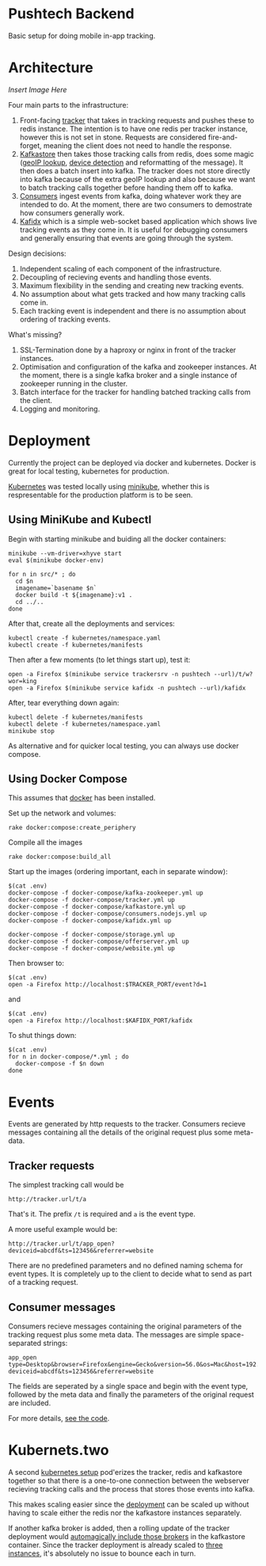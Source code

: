 Pushtech Backend
===

Basic setup for doing mobile in-app tracking.

Architecture
===

*Insert Image Here*

Four main parts to the infrastructure:

1. Front-facing [tracker](src/tracker) that takes in tracking requests
   and pushes these to redis instance. The intention is to have
   one redis per tracker instance, however this is not set in stone.
   Requests are considered fire-and-forget, meaning the client does not
   need to handle the response.
2. [Kafkastore](src/kafkastore) then takes those tracking calls from redis,
   does some magic ([geoIP lookup](src/kafkastore/lib/helpers.js#L46),
   [device detection](src/kafkastore/lib/helpers.js#L48) and reformatting of the
   message). It then does a batch insert into kafka. The tracker does not
   store directly into kafka because of the extra geoIP lookup and also
   because we want to batch tracking calls together before handing them off
   to kafka.
3. [Consumers](src/consumers) ingest events from kafka, doing whatever work
   they are intended to do. At the moment, there are two consumers to
   demostrate how consumers generally work.
4. [Kafidx](src/kafidx) which is a simple web-socket based application
   which shows live tracking events as they come in. It is useful for debugging
   consumers and generally ensuring that events are going through the
   system.

Design decisions:

1. Independent scaling of each component of the infrastructure.
2. Decoupling of recieving events and handling those events.
3. Maximum flexibility in the sending and creating new tracking events.
4. No assumption about what gets tracked and how many tracking calls come in.
5. Each tracking event is independent and there is no assumption about
   ordering of tracking events.

What's missing?

1. SSL-Termination done by a haproxy or nginx in front of the tracker
   instances.
2. Optimisation and configuration of the kafka and zookeeper instances.
   At the moment, there is a single kafka broker and a single instance
   of zookeeper running in the cluster.
3. Batch interface for the tracker for handling batched tracking calls
   from the client.
4. Logging and monitoring.

Deployment
===

Currently the project can be deployed via docker and kubernetes. Docker
is great for local testing, kubernetes for production.

[Kubernetes](https://kubernetes.io/) was tested locally using
[minikube](https://kubernetes.io/docs/tasks/tools/install-minikube/),
whether this is respresentable for the production platform is to be seen.

Using MiniKube and Kubectl
---

Begin with starting minikube and buiding all the docker containers:

    minikube --vm-driver=xhyve start
    eval $(minikube docker-env)

    for n in src/* ; do
      cd $n
      imagename=`basename $n`
      docker build -t ${imagename}:v1 .
      cd ../..
    done

After that, create all the deployments and services:

    kubectl create -f kubernetes/namespace.yaml
    kubectl create -f kubernetes/manifests

Then after a few moments (to let things start up), test it:

    open -a Firefox $(minikube service trackersrv -n pushtech --url)/t/w?wor=king
    open -a Firefox $(minikube service kafidx -n pushtech --url)/kafidx

After, tear everything down again:

    kubectl delete -f kubernetes/manifests
    kubectl delete -f kubernetes/namespace.yaml
    minikube stop

As alternative and for quicker local testing, you can always use docker
compose.

Using Docker Compose
---

This assumes that [docker](https://www.docker.com/docker-mac) has been
installed.

Set up the network and volumes:

    rake docker:compose:create_periphery

Compile all the images

    rake docker:compose:build_all

Start up the images (ordering important, each in separate window):

    $(cat .env)
    docker-compose -f docker-compose/kafka-zookeeper.yml up
    docker-compose -f docker-compose/tracker.yml up
    docker-compose -f docker-compose/kafkastore.yml up
    docker-compose -f docker-compose/consumers.nodejs.yml up
    docker-compose -f docker-compose/kafidx.yml up

    docker-compose -f docker-compose/storage.yml up
    docker-compose -f docker-compose/offerserver.yml up
    docker-compose -f docker-compose/website.yml up

Then browser to:

    $(cat .env)
    open -a Firefox http://localhost:$TRACKER_PORT/event?d=1

and

    $(cat .env)
    open -a Firefox http://localhost:$KAFIDX_PORT/kafidx

To shut things down:

    $(cat .env)
    for n in docker-compose/*.yml ; do
      docker-compose -f $n down
    done


Events
===

Events are generated by http requests to the tracker. Consumers recieve
messages containing all the details of the original request plus some
meta-data.

Tracker requests
---

The simplest tracking call would be

    http://tracker.url/t/a

That's it. The prefix ```/t``` is required and ```a``` is the event
type.

A more useful example would be:

    http://tracker.url/t/app_open?deviceid=abcdf&ts=123456&referrer=website

There are no predefined parameters and no defined naming schema for event
types. It is completely up to the client to decide what to send as part
of a tracking request.

Consumer messages
---

Consumers recieve messages containing the original parameters of the tracking
request plus some meta data. The messages are simple space-separated strings:

    app_open type=Desktop&browser=Firefox&engine=Gecko&version=56.0&os=Mac&host=192.168.64.2&ts=1510826008003&ip=ffffac110001&klag=266&country=XX&city=XX deviceid=abcdf&ts=123456&referrer=website

The fields are seperated by a single space and begin with the event type,
followed by the meta data and finally the parameters of the original request
are included.

For more details, [see the code](src/kafidx/lib/kafka_streamer.js#L10-L21).

Kubernets.two
===

A second [kubernetes setup](kubernetes.two) pod'erizes the tracker,
redis and kafkastore together so that there is a one-to-one connection
between the webserver recieving tracking calls and the process that
stores those events into kafka.

This makes scaling easier since the
[deployment](kubernetes.two/manifests/tracker.yaml) can be
scaled up without having to scale either the redis nor the kafkastore
instances separately.

If another kafka broker is added, then a rolling update of the tracker
deployment would
[automagically include those brokers](src/kafkastore/kafkastore.js#L51-L54)
in the kafkastore
container. Since the tracker deployment is already scaled to
[three instances](kubernetes.two/manifests/tracker.yaml#L27), it's
absolutely no issue to bounce each in turn.
